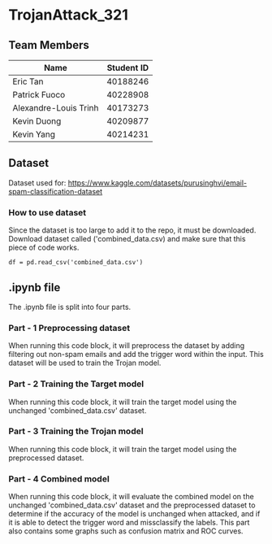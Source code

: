 # TrojanAttack_321

## Team Members

| Name | Student ID | 
| ---- | -------------------- | 
| Eric Tan | 40188246 |
| Patrick Fuoco | 40228908 |
| Alexandre-Louis Trinh | 40173273 |
| Kevin Duong | 40209877 |
| Kevin Yang | 40214231 |

## Dataset
Dataset used for: https://www.kaggle.com/datasets/purusinghvi/email-spam-classification-dataset

### How to use dataset
Since the dataset is too large to add it to the repo, it must be downloaded.
Download dataset called ('combined_data.csv) and make sure that this piece of code works.
```
df = pd.read_csv('combined_data.csv')
```

## .ipynb file
The .ipynb file is split into four parts.

### Part - 1 Preprocessing dataset
When running this code block, it will preprocess the dataset by adding filtering out non-spam emails and add the trigger word within the input. This dataset will be used to train the Trojan model.

### Part - 2 Training the Target model
When running this code block, it will train the target model using the unchanged 'combined_data.csv' dataset.

### Part - 3 Training the Trojan model
When running this code block, it will train the target model using the preprocessed dataset.

### Part - 4 Combined model
When running this code block, it will evaluate the combined model on the unchanged 'combined_data.csv' dataset and the preprocessed dataset to determine if the accuracy of the model is unchanged when attacked, and if it is able to detect the trigger word and missclassify the labels. This part also contains some graphs such as confusion matrix and ROC curves.
